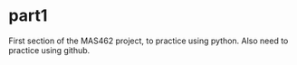 # part1
First section of the MAS462 project, to practice using python. Also need to practice using github.
